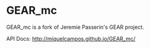 GEAR_mc
=======

 GEAR_mc is a fork of Jeremie Passerin's GEAR project.
 
 API Docs: http://miquelcampos.github.io/GEAR_mc/
